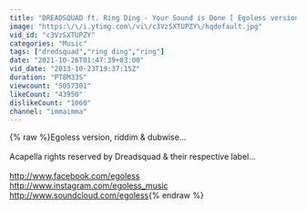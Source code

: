 ```yaml
---
title: "DREADSQUAD ft. Ring Ding - Your Sound is Done [ Egoless version, riddim & dub ]"
image: "https:\/\/i.ytimg.com\/vi\/c3VzSXTUPZY\/hqdefault.jpg"
vid_id: "c3VzSXTUPZY"
categories: "Music"
tags: ["dredsquad","ring ding","ring"]
date: "2021-10-26T01:47:39+03:00"
vid_date: "2013-10-23T19:37:15Z"
duration: "PT8M33S"
viewcount: "5057301"
likeCount: "43950"
dislikeCount: "1060"
channel: "immaimma"
---
```

{% raw %}Egoless version, riddim &amp; dubwise... <br /><br />Acapella rights reserved by Dreadsquad &amp; their respective label... <br /><br /><a rel="nofollow" target="blank" href="http://www.facebook.com/egoless">http://www.facebook.com/egoless</a><br /><a rel="nofollow" target="blank" href="http://www.instagram.com/egoless_music">http://www.instagram.com/egoless_music</a><br /><a rel="nofollow" target="blank" href="http://www.soundcloud.com/egoless">http://www.soundcloud.com/egoless</a>{% endraw %}
